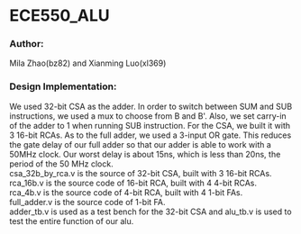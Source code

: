 # ECE550_ALU
### Author: 
Mila Zhao(bz82) and Xianming Luo(xl369)
### Design Implementation: 
We used 32-bit CSA as the adder. In order to switch between SUM and SUB instructions, we used a mux to choose from B and B'. Also, we set carry-in of the adder to 1 when running SUB instruction. For the CSA, we built it with 3 16-bit RCAs. As to the full adder, we used a 3-input OR gate. This reduces the gate delay of our full adder so that our adder is able to work with a 50MHz clock. Our worst delay is about 15ns, which is less than 20ns, the period of the 50 MHz clock.\
csa_32b_by_rca.v is the source of 32-bit CSA, built with 3 16-bit RCAs.\
rca_16b.v is the source code of 16-bit RCA, built with 4 4-bit RCAs.\
rca_4b.v is the source code of 4-bit RCA, built with 4 1-bit FAs.\
full_adder.v is the source code of 1-bit FA.\
adder_tb.v is used as a test bench for the 32-bit CSA and alu_tb.v is used to test the entire function of our alu.